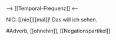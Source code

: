 --> [[Temporal-Frequenz]] <--


NIC: [[nie]][[mal]]! Das will ich sehen.


  

#Adverb, [[ohnehin]], [[Negationspartikel]]